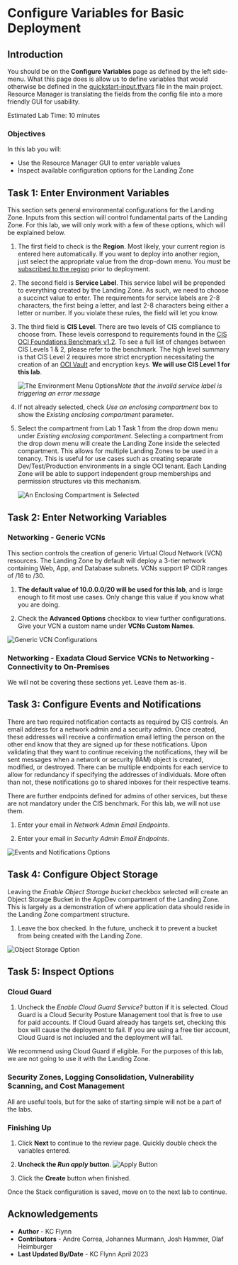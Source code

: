 # Configure Variables for Basic Deployment

## Introduction

You should be on the __Configure Variables__ page as defined by the left side-menu. What this page does is allow us to define variables that would otherwise be defined in the [quickstart-input.tfvars](https://github.com/oracle-quickstart/oci-cis-landingzone-quickstart/blob/main/config/quickstart-input.tfvars) file in the main project. Resource Manager is translating the fields from the config file into a more friendly GUI for usability.

Estimated Lab Time: 10 minutes

### Objectives

In this lab you will:

- Use the Resource Manager GUI to enter variable values
- Inspect available configuration options for the Landing Zone

## Task 1: Enter Environment Variables

This section sets general environmental configurations for the Landing Zone. Inputs from this section will control fundamental parts of the Landing Zone. For this lab, we will only work with a few of these options, which will be explained below.

1. The first field to check is the __Region__. Most likely, your current region is entered here automatically. If you want to deploy into another region, just select the appropriate value from the drop-down menu. You must be [subscribed to the region](https://docs.oracle.com/en-us/iaas/Content/Identity/Tasks/managingregions.htm#uconsole) prior to deployment.
2. The second field is __Service Label__. This service label will be prepended to everything created by the Landing Zone. As such, we need to choose a succinct value to enter. The requirements for service labels are 2-8 characters, the first being a letter, and last 2-8 characters being either a letter or number. If you violate these rules, the field will let you know.
3. The third field is __CIS Level__. There are two levels of CIS compliance to choose from. These levels correspond to requirements found in the [CIS OCI Foundations Benchmark v1.2](https://www.cisecurity.org/benchmark/oracle_cloud/). To see a full list of changes between CIS Levels 1 & 2, please refer to the benchmark. The high level summary is that CIS Level 2 requires more strict encryption necessitating the creation of an [OCI Vault](https://docs.oracle.com/en-us/iaas/Content/KeyManagement/Concepts/keyoverview.htm) and encryption keys. __We will use CIS Level 1 for this lab__.

    ![The Environment Menu Options](images/environment-menu.png "Environment Menu Options")_Note that the invalid service label is triggering an error message_

4. If not already selected, check _Use an enclosing compartment_ box to show the _Existing enclosing compartment_ parameter.
5. Select the compartment from Lab 1 Task 1 from the drop down menu under _Existing enclosing compartment_. Selecting a compartment from the drop down menu will create the Landing Zone inside the selected compartment. This allows for multiple Landing Zones to be used in a tenancy. This is useful for use cases such as creating separate Dev/Test/Production environments in a single OCI tenant. Each Landing Zone will be able to support independent group memberships and permission structures via this mechanism.

    ![An Enclosing Compartment is Selected](images/enclosing-compartment.png "Enclosing Compartment Dropdown")

## Task 2: Enter Networking Variables

### Networking - Generic VCNs

This section controls the creation of generic Virtual Cloud Network (VCN) resources. The Landing Zone by default will deploy a 3-tier network containing Web, App, and Database subnets. VCNs support IP CIDR ranges of /16 to /30.

1. __The default value of 10.0.0.0/20 will be used for this lab__, and is large enough to fit most use cases. Only change this value if you know what you are doing.

2. Check the __Advanced Options__ checkbox to view further configurations. Give your VCN a custom name under __VCNs Custom Names__.

![Generic VCN Configurations](images/generic-vcn.png "Generic VCN Options")

### Networking - Exadata Cloud Service VCNs to Networking - Connectivity to On-Premises

We will not be covering these sections yet. Leave them as-is.

## Task 3: Configure Events and Notifications

There are two required notification contacts as required by CIS controls. An email address for a network admin and a security admin. Once created, these addresses will receive a confirmation email letting the person on the other end know that they are signed up for these notifications. Upon validating that they want to continue receiving the notifications, they will be sent messages when a network or security (IAM) object is created, modified, or destroyed. There can be multiple endpoints for each service to allow for redundancy if specifying the addresses of individuals. More often than not, these notifications go to shared inboxes for their respective teams.

There are further endpoints defined for admins of other services, but these are not mandatory under the CIS benchmark. For this lab, we will not use them.

1. Enter your email in _Network Admin Email Endpoints_.

2. Enter your email in _Security Admin Email Endpoints_.

![Events and Notifications Options](images/events-notifications.png "Admin Endpoints Menu")

## Task 4: Configure Object Storage

Leaving the _Enable Object Storage bucket_ checkbox selected will create an Object Storage Bucket in the AppDev compartment of the Landing Zone. This is largely as a demonstration of where application data should reside in the Landing Zone compartment structure.

1. Leave the box checked. In the future, uncheck it to prevent a bucket from being created with the Landing Zone.

![Object Storage Option](images/object-storage.png "Object Storage Bucket Checkbox")

## Task 5: Inspect Options

### Cloud Guard

1. Uncheck the _Enable Cloud Guard Service?_ button if it is selected. Cloud Guard is a Cloud Security Posture Management tool that is free to use for paid accounts. If Cloud Guard already has targets set, checking this box will cause the deployment to fail. If you are using a free tier account, Cloud Guard is not included and the deployment will fail.

We recommend using Cloud Guard if eligible. For the purposes of this lab, we are not going to use it with the Landing Zone.

### Security Zones, Logging Consolidation, Vulnerability Scanning, and Cost Management

All are useful tools, but for the sake of starting simple will not be a part of the labs.

### Finishing Up

1. Click __Next__ to continue to the review page. Quickly double check the variables entered.

2. __Uncheck the _Run apply_ button__.
![Apply Button](images/apply-button.png "Uncheck the Run apply button")

3. Click the __Create__ button when finished.

Once the Stack configuration is saved, move on to the next lab to continue.

## Acknowledgements

- __Author__ - KC Flynn
- __Contributors__ - Andre Correa, Johannes Murmann, Josh Hammer, Olaf Heimburger
- __Last Updated By/Date__ - KC Flynn April 2023
